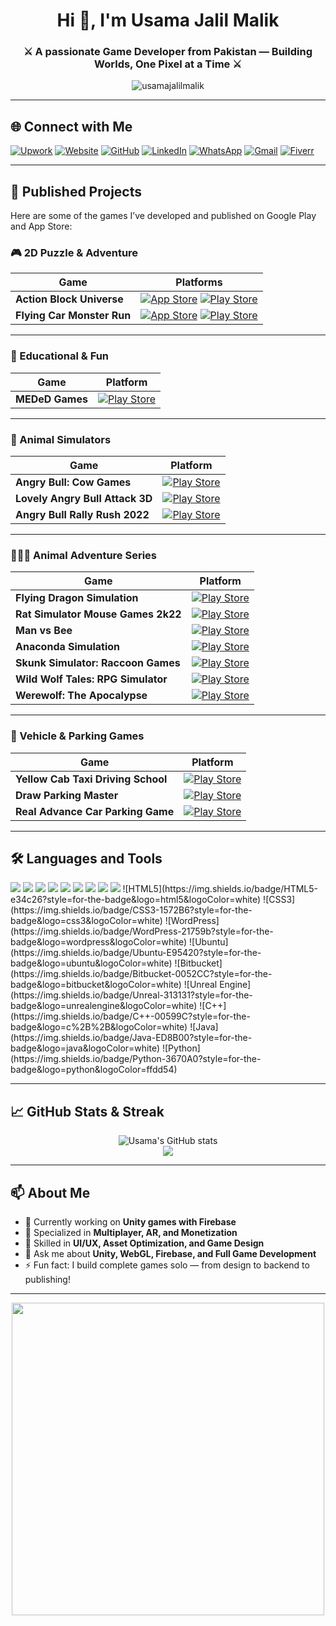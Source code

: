 <h1 align="center">Hi 👋, I'm Usama Jalil Malik</h1>
<h3 align="center">⚔️ A passionate Game Developer from Pakistan — Building Worlds, One Pixel at a Time ⚔️</h3>

<p align="center">
  <img src="https://komarev.com/ghpvc/?username=usamajalilmalik&label=visitors&color=0e75b6&style=flat" alt="usamajalilmalik" />
</p>

---

## 🌐 Connect with Me

[![Upwork](https://img.shields.io/badge/Upwork-6FDA44?style=for-the-badge&logo=upwork&logoColor=white)](https://www.upwork.com/freelancers/usamajalilmalik)
[![Website](https://img.shields.io/badge/Website-prefabsstudio.com-ff5722?style=for-the-badge&logo=google-chrome&logoColor=white)](http://www.prefabsstudio.com/)
[![GitHub](https://img.shields.io/badge/Github-000000?style=for-the-badge&logo=github&logoColor=white)](https://github.com/usamajalilmalik)
[![LinkedIn](https://img.shields.io/badge/LinkedIn-0077b5?style=for-the-badge&logo=linkedin&logoColor=white)](https://www.linkedin.com/in/usama-jalil-malik-b31b38220/)
[![WhatsApp](https://img.shields.io/badge/WhatsApp-25D366?style=for-the-badge&logo=whatsapp&logoColor=white)](https://wa.me/+923150881459)
[![Gmail](https://img.shields.io/badge/Gmail-D14836?style=for-the-badge&logo=gmail&logoColor=white)](mailto:usamajalilmalik@prefabsstudio.com)
[![Fiverr](https://img.shields.io/badge/Fiverr-1DBF73?style=for-the-badge&logo=fiverr&logoColor=white)](https://www.fiverr.com/s/P28aaRL)

---

## 🚀 Published Projects

Here are some of the games I’ve developed and published on Google Play and App Store:

### 🎮 2D Puzzle & Adventure

| Game | Platforms |
|------|-----------|
| **Action Block Universe** | [![App Store](https://img.shields.io/badge/iOS-App%20Store-black?logo=apple&style=for-the-badge)](https://apps.apple.com/pk/app/action-block-universe/id6748415559) [![Play Store](https://img.shields.io/badge/Android-Play%20Store-green?logo=google-play&style=for-the-badge)](https://play.google.com/store/apps/details?id=com.DreamGenesys.ActionBlockUniverse&hl=en) |
| **Flying Car Monster Run** | [![App Store](https://img.shields.io/badge/iOS-App%20Store-black?logo=apple&style=for-the-badge)](https://apps.apple.com/pk/app/flying-car-monster-run/id6654929169) [![Play Store](https://img.shields.io/badge/Android-Play%20Store-green?logo=google-play&style=for-the-badge)](https://play.google.com/store/apps/details?id=games.totallyrad.flyingcar&hl=en) |

---

### 🧠 Educational & Fun

| Game | Platform |
|------|----------|
| **MEDeD Games** | [![Play Store](https://img.shields.io/badge/Android-Play%20Store-green?logo=google-play&style=for-the-badge)](https://play.google.com/store/apps/details?id=com.natasha.mededgames&pcampaignid=web_share) |

---

### 🐂 Animal Simulators

| Game | Platform |
|------|----------|
| **Angry Bull: Cow Games** | [![Play Store](https://img.shields.io/badge/Android-Play%20Store-green?logo=google-play&style=for-the-badge)](https://play.google.com/store/apps/details?id=com.coe.angrybull.cowgames&hl=en) |
| **Lovely Angry Bull Attack 3D** | [![Play Store](https://img.shields.io/badge/Android-Play%20Store-green?logo=google-play&style=for-the-badge)](https://play.google.com/store/apps/details?id=com.prefabstudios.LovelyAngryBullAttack3D&hl=en) |
| **Angry Bull Rally Rush 2022** | [![Play Store](https://img.shields.io/badge/Android-Play%20Store-green?logo=google-play&style=for-the-badge)](https://play.google.com/store/apps/details?id=com.PrefabStudios.AngryBullRallyRush2022) |

---

### 🐉🐀🐝 Animal Adventure Series

| Game | Platform |
|------|----------|
| **Flying Dragon Simulation** | [![Play Store](https://img.shields.io/badge/Android-Play%20Store-green?logo=google-play&style=for-the-badge)](https://play.google.com/store/apps/details?id=com.PrefabStudios.FlyingDragonSimulationGames&hl=en) |
| **Rat Simulator Mouse Games 2k22** | [![Play Store](https://img.shields.io/badge/Android-Play%20Store-green?logo=google-play&style=for-the-badge)](https://play.google.com/store/apps/details?id=com.PrefabStudios.RatSimulatorMouseGames2k22) |
| **Man vs Bee** | [![Play Store](https://img.shields.io/badge/Android-Play%20Store-green?logo=google-play&style=for-the-badge)](https://play.google.com/store/apps/details?id=com.PrefabStudios.ManvsBee) |
| **Anaconda Simulation** | [![Play Store](https://img.shields.io/badge/Android-Play%20Store-green?logo=google-play&style=for-the-badge)](https://play.google.com/store/apps/details?id=com.PrefabStudios.AnacondaSimulation) |
| **Skunk Simulator: Raccoon Games** | [![Play Store](https://img.shields.io/badge/Android-Play%20Store-green?logo=google-play&style=for-the-badge)](https://play.google.com/store/apps/details?id=com.PrefabStudios.SkunkSimulatorRaccoonGames) |
| **Wild Wolf Tales: RPG Simulator** | [![Play Store](https://img.shields.io/badge/Android-Play%20Store-green?logo=google-play&style=for-the-badge)](https://play.google.com/store/apps/details?id=com.PrefabStudios.WildWolfTalesRPGSimulator) |
| **Werewolf: The Apocalypse** | [![Play Store](https://img.shields.io/badge/Android-Play%20Store-green?logo=google-play&style=for-the-badge)](https://play.google.com/store/apps/details?id=com.PrefabStudios.WerewolfTheApocalypse) |

---

### 🚗 Vehicle & Parking Games

| Game | Platform |
|------|----------|
| **Yellow Cab Taxi Driving School** | [![Play Store](https://img.shields.io/badge/Android-Play%20Store-green?logo=google-play&style=for-the-badge)](https://play.google.com/store/apps/details?id=com.coe.yellowcab.taxigames.drivingschool&hl=en) |
| **Draw Parking Master** | [![Play Store](https://img.shields.io/badge/Android-Play%20Store-green?logo=google-play&style=for-the-badge)](https://play.google.com/store/apps/details?id=com.PrefabStudios.DrawParkingMaster) |
| **Real Advance Car Parking Game** | [![Play Store](https://img.shields.io/badge/Android-Play%20Store-green?logo=google-play&style=for-the-badge)](https://play.google.com/store/apps/details?id=com.PrefabStudios.RealAdvanceCarParkingGame) |

---

## 🛠️ Languages and Tools

<p align="left">
  <img src="https://img.shields.io/badge/Unity-100000?style=for-the-badge&logo=unity&logoColor=white"/>
  <img src="https://img.shields.io/badge/C Sharp-239120?style=for-the-badge&logo=c-sharp&logoColor=white"/>
  <img src="https://img.shields.io/badge/Firebase-ffca28?style=for-the-badge&logo=firebase&logoColor=black"/>
  <img src="https://img.shields.io/badge/WebGL-E34F26?style=for-the-badge&logo=webgl&logoColor=white"/>
  <img src="https://img.shields.io/badge/Photoshop-31A8FF?style=for-the-badge&logo=adobephotoshop&logoColor=white"/>
  <img src="https://img.shields.io/badge/Illustrator-FF9A00?style=for-the-badge&logo=adobeillustrator&logoColor=white"/>
  <img src="https://img.shields.io/badge/Git-F05032?style=for-the-badge&logo=git&logoColor=white"/>
  <img src="https://img.shields.io/badge/GitHub-181717?style=for-the-badge&logo=github&logoColor=white"/>
  <img src="https://img.shields.io/badge/VS Code-007ACC?style=for-the-badge&logo=visual-studio-code&logoColor=white"/>
  ![HTML5](https://img.shields.io/badge/HTML5-e34c26?style=for-the-badge&logo=html5&logoColor=white)
![CSS3](https://img.shields.io/badge/CSS3-1572B6?style=for-the-badge&logo=css3&logoColor=white)
![WordPress](https://img.shields.io/badge/WordPress-21759b?style=for-the-badge&logo=wordpress&logoColor=white)
![Ubuntu](https://img.shields.io/badge/Ubuntu-E95420?style=for-the-badge&logo=ubuntu&logoColor=white)
![Bitbucket](https://img.shields.io/badge/Bitbucket-0052CC?style=for-the-badge&logo=bitbucket&logoColor=white)
![Unreal Engine](https://img.shields.io/badge/Unreal-313131?style=for-the-badge&logo=unrealengine&logoColor=white)
![C++](https://img.shields.io/badge/C++-00599C?style=for-the-badge&logo=c%2B%2B&logoColor=white)
![Java](https://img.shields.io/badge/Java-ED8B00?style=for-the-badge&logo=java&logoColor=white)
![Python](https://img.shields.io/badge/Python-3670A0?style=for-the-badge&logo=python&logoColor=ffdd54)
</p>

---

## 📈 GitHub Stats & Streak

<p align="center">
  <img src="https://github-readme-stats.vercel.app/api?username=usamajalilmalik&show_icons=true&theme=radical" alt="Usama's GitHub stats"/>
  <br />
  <img src="https://streak-stats.demolab.com?user=usamajalilmalik&theme=radical"/>
</p>

---

## 📫 About Me

- 🔭 Currently working on **Unity games with Firebase**
- 👾 Specialized in **Multiplayer, AR, and Monetization**
- 🎨 Skilled in **UI/UX, Asset Optimization, and Game Design**
- 💬 Ask me about **Unity, WebGL, Firebase, and Full Game Development**
- ⚡ Fun fact: I build complete games solo — from design to backend to publishing!

---

<p align="center">
  <img src="https://raw.githubusercontent.com/abhisheknaiidu/abhisheknaiidu/master/code.gif" width="500"/>
</p>
